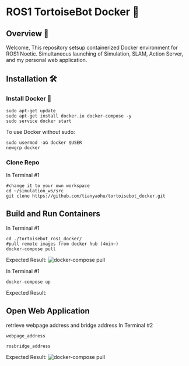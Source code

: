 # ROS1 TortoiseBot Docker 🐢

## Overview 🌟
Welcome, This repository setsup containerized Docker environment for ROS1 Noetic. Simultaneous launching of Simulation, SLAM, Action Server, and my personal web application.

## Installation 🛠️

### Install Docker 🐳
```
sudo apt-get update
sudo apt-get install docker.io docker-compose -y
sudo service docker start
```
To use Docker without sudo:
```
sudo usermod -aG docker $USER
newgrp docker
```

### Clone Repo
In Terminal #1
```
#change it to your own workspace
cd ~/simulation_ws/src
git clone https://github.com/tianyaohu/tortoisebot_docker.git 
```

## Build and Run Containers
In Terminal #1
```
cd ./tortoisebot_ros1_docker/
#pull remote images from docker hub (4min~)
docker-compose pull
```
Expected Result:
![docker-compose pull](media/docker-compose-pull.gif)

In Terminal #1
```
docker-compose up
```
Expected Result:

## Open Web Application
retrieve webpage address and bridge address
In Terminal #2
```
webpage_address
```
```
rosbridge_address
```
Expected Result:
![docker-compose pull](media/docker-compose-up_webapp.gif)

